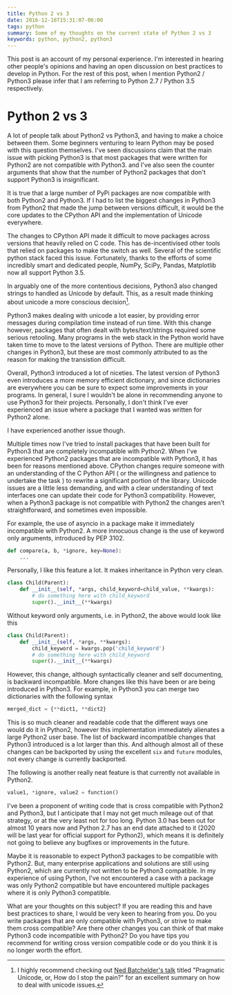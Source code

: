 ```yaml
---
title: Python 2 vs 3
date: 2016-12-16T15:31:07-06:00
tags: python
summary: Some of my thoughts on the current state of Python 2 vs 3
keywords: python, python2, python3
---
```


This post is an account of my personal experience.
I'm interested in hearing other people's opinions and having an open discussion on best practices to develop in Python.
For the rest of this post, when I mention Python2 / Python3 please infer that I am referring to Python 2.7 / Python 3.5 respectively.

# Python 2 vs 3

A lot of people talk about Python2 vs Python3, and having to make a choice between them.
Some beginners venturing to learn Python may be posed with this question themselves.
I've seen discussions claim that the main issue with picking Python3 is that most packages that were written for Python2 are not compatible with Python3.
and I've also seen the counter arguments that show that the number of Python2 packages that don't support Python3 is insignificant.

It is true that a large number of PyPi packages are now compatible with both Python2 and Python3.
If I had to list the biggest changes in Python3 from Python2 that made the jump between versions difficult, it would be
the core updates to the CPython API and the implementation of Unicode everywhere.

The changes to CPython API made it difficult to move packages across versions that heavily relied on C code.
This has de-incentivised other tools that relied on packages to make the switch as well.
Several of the scientific python stack faced this issue.
Fortunately, thanks to the efforts of some incredibly smart and dedicated people, NumPy, SciPy, Pandas, Matplotlib now all support Python 3.5.

In arguably one of the more contentious decisions, Python3 also changed strings to handled as Unicode by default.
This, as a result made thinking about unicode a more conscious decision[^1].

[^1]: I highly recommend checking out [Ned Batchelder's talk](https://www.youtube.com/watch?v=sgHbC6udIqc) titled "Pragmatic Unicode, or, How do I stop the pain?" for an excellent summary on how to deal with unicode issues.

Python3 makes dealing with unicode a lot easier, by providing error messages during compilation time instead of run time.
With this change however, packages that often dealt with bytes/text/strings required some serious retooling.
Many programs in the web stack in the Python world have taken time to move to the latest versions of Python.
There are multiple other changes in Python3, but these are most commonly attributed to as the reason for making the transistion difficult.

Overall, Python3 introduced a lot of niceties.
The latest version of Python3 even introduces a more memory efficient dictionary, and since dictionaries are everywhere you can be sure to expect some improvements in your programs.
In general, I sure I wouldn't be alone in recommending anyone to use Python3 for their projects.
Personally, I don't think I've ever experienced an issue where a package that I wanted was written for Python2 alone.

I have experienced another issue though.

Multiple times now I've tried to install packages that have been built for Python3 that are completely incompatible with Python2.
When I've experienced Python2 packages that are incompatible with Python3, it has been for reasons mentioned above.
CPython changes require someone with an understanding of the C Python API ( or the willingness and patience to undertake the task ) to rewrite a significant portion of the library.
Unicode issues are a little less demanding, and with a clear understanding of text interfaces one can update their code for Python3 compatibility.
However, when a Python3 package is not compatible with Python2 the changes aren't straightforward, and sometimes even impossible.

For example, the use of asyncio in a package make it immediately incompatible with Python2.
A more innocuous change is the use of keyword only arguments, introduced by PEP 3102.

```python
def compare(a, b, *ignore, key=None):
    ...
```

Personally, I like this feature a lot.
It makes inheritance in Python very clean.

```python
class Child(Parent):
    def __init__(self, *args, child_keyword=child_value, **kwargs):
        # do something here with child_keyword
        super().__init__(**kwargs)
```

Without keyword only arguments, i.e. in Python2, the above would look like this

```python
class Child(Parent):
    def __init__(self, *args, **kwargs):
        child_keyword = kwargs.pop('child_keyword')
        # do something here with child_keyword
        super().__init__(**kwargs)
```

However, this change, although syntactically cleaner and self documenting, is backward incompatible.
More changes like this have been or are being introduced in Python3.
For example, in Python3 you can merge two dictionaries with the following syntax

```python
merged_dict = {**dict1, **dict2}
```

This is so much cleaner and readable code that the different ways one would do it in Python2, however this implementation immediately alienates a large Python2 user base.
The list of backward incompatible changes that Python3 introduced is a lot larger than this.
And although almost all of these changes can be backported by using the excellent `six` and `future` modules, not every change is currently backported.

The following is another really neat feature is that currently not available in Python2.

```python
value1, *ignore, value2 = function()
```

I've been a proponent of writing code that is cross compatible with Python2 and Python3, but I anticipate that I may not get much mileage out of that strategy, or at the very least not for too long.
Python 3.0 has been out for almost 10 years now and Python 2.7 has an end date attached to it (2020 will be last year for official support for Python2), which means it is definitely not going to believe any bugfixes or improvements in the future.

Maybe it is reasonable to expect Python3 packages to be compatible with Python2.
But, many enterprise applications and solutions are still using Python2, which are currently not written to be Python3 compatible.
In my experience of using Python, I've not encountered a case with a package was only Python2 compatible but have encountered multiple packages where it is only Python3 compatible.

What are your thoughts on this subject?
If you are reading this and have best practices to share, I would be very keen to hearing from you.
Do you write packages that are only compatible with Python3, or strive to make them cross compatible?
Are there other changes you can think of that make Python3 code incompatible with Python2?
Do you have tips you recommend for writing cross version compatible code or do you think it is no longer worth the effort.
